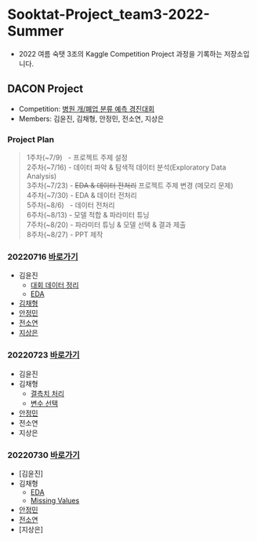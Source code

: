 # Sooktat-Project_team3-2022-Summer
- 2022 여름 숙탯 3조의 Kaggle Competition Project 과정을 기록하는 저장소입니다.


## DACON Project
- Competition: [병원 개/폐업 분류 예측 경진대회](https://dacon.io/competitions/official/9565/overview/description)
- Members: 김윤진, 김채형, 안정민, 전소연, 지상은

### Project Plan
> 1주차(~7/9)&nbsp;&nbsp;&nbsp;- 프로젝트 주제 설정  
> 2주차(~7/16) - 데이터 파악 & 탐색적 데이터 분석(Exploratory Data Analysis)  
> 3주차(~7/23) - ~~EDA & 데이터 전처리~~ 프로젝트 주제 변경 (메모리 문제)  
> 4주차(~7/30) - EDA & 데이터 전처리  
> 5주차(~8/6)&nbsp;&nbsp;&nbsp;- 데이터 전처리  
> 6주차(~8/13) - 모델 적합 & 파라미터 튜닝  
> 7주차(~8/20) - 파라미터 튜닝 & 모델 선택 & 결과 제출  
> 8주차(~8/27) - PPT 제작

### 20220716  [바로가기](https://github.com/SoYeonJ99/Sooktat-Project_team3-2022-Summer/tree/main/ProjectCode/20220716)
- 김윤진  
  - [대회 데이터 정리](https://github.com/SoYeonJ99/Sooktat-Project_team3-2022-Summer/tree/main/ProjectCode/20220716/데이터파악&EDA(feather파일)_윤진.ipynb)
  - [EDA](https://github.com/SoYeonJ99/Sooktat-Project_team3-2022-Summer/tree/main/ProjectCode/20220716/AMEX_EDA_윤진.ipynb)
- [김채형](https://github.com/SoYeonJ99/Sooktat-Project_team3-2022-Summer/blob/main/ProjectCode/20220716/EDA_chaehyounng.ipynb)
- [안정민](https://github.com/SoYeonJ99/Sooktat-Project_team3-2022-Summer/blob/main/ProjectCode/20220716/0716_ajm_eda_sample.ipynb)
- [전소연](https://github.com/SoYeonJ99/Sooktat-Project_team3-2022-Summer/blob/main/ProjectCode/20220716/EDA1_JSY.ipynb)
- [지상은]()


### 20220723  [바로가기](https://github.com/SoYeonJ99/Sooktat-Project_team3-2022-Summer/tree/main/ProjectCode/20220723)
- 김윤진
- 김채형
  - [결측치 처리](https://github.com/SoYeonJ99/Sooktat-Project_team3-2022-Summer/blob/main/ProjectCode/20220723/MissingValues_chaehyounng.ipynb)
  - [변수 선택](https://github.com/SoYeonJ99/Sooktat-Project_team3-2022-Summer/blob/main/ProjectCode/20220723/FeatureSelection_chaehyounng.ipynb)
- [안정민](https://github.com/SoYeonJ99/Sooktat-Project_team3-2022-Summer/blob/main/ProjectCode/20220723/0723_ajm_eda.ipynb)
- 전소연
- 지상은


### 20220730 [바로가기](https://github.com/SoYeonJ99/Sooktat-Project_team3-2022-Summer/tree/main/ProjectCode/20220730)
- [김윤진]
- 김채형
  - [EDA](https://github.com/SoYeonJ99/Sooktat-Project_team3-2022-Summer/blob/main/ProjectCode/20220730/hospital_%20EDA_chaehyounng.ipynb)
  - [Missing Values](https://github.com/SoYeonJ99/Sooktat-Project_team3-2022-Summer/blob/main/ProjectCode/20220730/hospital_%20MissingValues_chaehyounng.ipynb)
- [안정민](https://github.com/SoYeonJ99/Sooktat-Project_team3-2022-Summer/blob/main/ProjectCode/20220730/0730_ajm_EDA.ipynb)
- [전소연](https://github.com/SoYeonJ99/Sooktat-Project_team3-2022-Summer/blob/main/ProjectCode/20220730/EDA_JSY.ipynb)
- [지상은]
